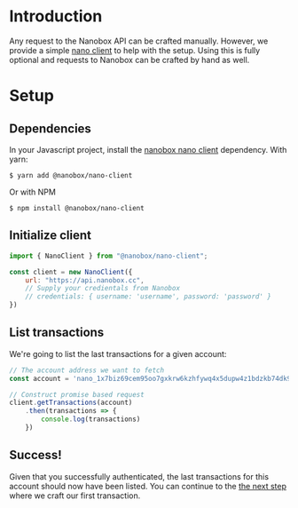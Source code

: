 # Introduction

Any request to the Nanobox API can be crafted manually. However, we provide a simple [nano client](https://github.com/nanobox-cc/nano-client) to help with the setup.
Using this is fully optional and requests to Nanobox can be crafted by hand as well.

# Setup

## Dependencies

In your Javascript project, install the [nanobox nano client](https://github.com/nanobox-cc/nano-client) dependency. With yarn:
    
    $ yarn add @nanobox/nano-client

Or with NPM

    $ npm install @nanobox/nano-client

## Initialize client

```javascript
import { NanoClient } from "@nanobox/nano-client";

const client = new NanoClient({
    url: "https://api.nanobox.cc",
    // Supply your credientals from Nanobox
    // credentials: { username: 'username', password: 'password' }
})
```

## List transactions

We're going to list the last transactions for a given account:

```javascript
// The account address we want to fetch
const account = 'nano_1x7biz69cem95oo7gxkrw6kzhfywq4x5dupw4z1bdzkb74dk9kpxwzjbdhhs'

// Construct promise based request
client.getTransactions(account)
    .then(transactions => {
        console.log(transactions)
    })
```

## Success!

Given that you successfully authenticated, the last transactions for this account should now have been listed.
You can continue to the [the next step](/api-docs/js/transaction) where we craft our first transaction.
